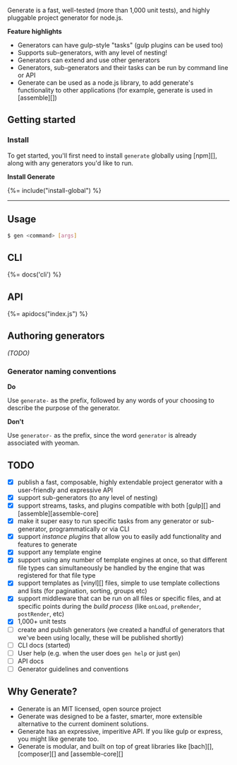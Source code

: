 Generate is a fast, well-tested (more than 1,000 unit tests), and highly pluggable project generator for node.js. 

**Feature highlights**

- Generators can have gulp-style "tasks" (gulp plugins can be used too)
- Supports sub-generators, with any level of nesting!
- Generators can extend and use other generators
- Generators, sub-generators and their tasks can be run by command line or API
- Generate can be used as a node.js library, to add generate's functionality to other applications (for example, generate is used in [assemble][])

## Getting started 

### Install

To get started, you'll first need to install `generate` globally using [npm][], along with any generators you'd like to run.

**Install Generate**

{%= include("install-global") %}

***

## Usage

```sh
$ gen <command> [args]
```

## CLI
{%= docs('cli') %}

## API
{%= apidocs("index.js") %}

## Authoring generators

_(TODO)_

### Generator naming conventions

**Do**

Use `generate-` as the prefix, followed by any words of your choosing to describe the purpose of the generator.

**Don't**

Use `generator-` as the prefix, since the word `generator` is already associated with yeoman.

## TODO

- [x] publish a fast, composable, highly extendable project generator with a user-friendly and expressive API
- [x] support sub-generators (to any level of nesting)
- [x] support streams, tasks, and plugins compatible with both [gulp][] and [assemble][assemble-core]
- [x] make it super easy to run specific tasks from any generator or sub-generator, programmatically or via CLI 
- [x] support _instance plugins_ that allow you to easily add functionality and features to generate
- [x] support any template engine
- [x] support using any number of template engines at once, so that different file types can simultaneously be handled by the engine that was registered for that file type
- [x] support templates as [vinyl][] files, simple to use template collections and lists (for pagination, sorting, groups etc)
- [x] support middleware that can be run on all files or specific files, and at specific points during the _build process_ (like `onLoad`, `preRender`, `postRender`, etc) 
- [x] 1,000+ unit tests
- [ ] create and publish generators (we created a handful of generators that we've been using locally, these will be published shortly)
- [ ] CLI docs (started)
- [ ] User help (e.g. when the user does `gen help` or just `gen`)
- [ ] API docs
- [ ] Generator guidelines and conventions

## Why Generate?

- Generate is an MIT licensed, open source project
- Generate was designed to be a faster, smarter, more extensible alternative to the current dominent solutions.
- Generate has an expressive, imperitive API. If you like gulp or express, you might like generate too.
- Generate is modular, and built on top of great libraries like [bach][], [composer][] and [assemble-core][]
